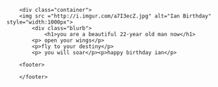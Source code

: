 
<html>
	<head>
		<title>Ian Quinn</title>
	</head>
	<body>
		
		<div class="container">
		<img src ="http://i.imgur.com/a7I3ecZ.jpg" alt="Ian Birthday" style="width:1000px">
    		<div class="blurb">
        		<h1>you are a beautiful 22-year old man now</h1>
			<p> open your wings</p>
			<p>fly to your destiny</p> 
			<p> you will soar</p><p>happy birthday ian</p>
    		
		<footer>
    		
		</footer>
	
